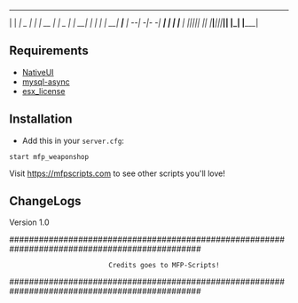_____ _____ _____ _____ _____ _____ _____ _____ _____ _____ 
|     |   __|  _  |   __|     | __  |     |  _  |_   _|   __|
| | | |   __|   __|__   |   --|    -|-   -|   __| | | |__   |
|_|_|_|__|  |__|  |_____|_____|__|__|_____|__|    |_| |_____|
                                                              
                                           

## Requirements
- [NativeUI](https://github.com/Guad/NativeUI/releases)
- [mysql-async](https://github.com/ESX-Brasil/mysql-async)
- [esx_license](https://github.com/JulyGee/esx_license)

## Installation
- Add this in your `server.cfg`:

```
start mfp_weaponshop
```



Visit https://mfpscripts.com to see other scripts you'll love!


## ChangeLogs
Version 1.0














###############################################################################################

                             Credits goes to MFP-Scripts!

###############################################################################################